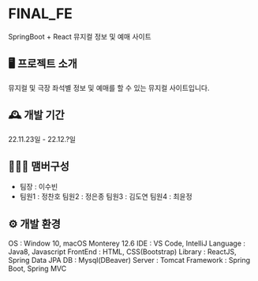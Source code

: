 # FINAL_FE
SpringBoot + React 뮤지컬 정보 및 예매 사이트

## 🖥️ 프로젝트 소개
뮤지컬 및 극장 좌석별 정보 및 예매를 할 수 있는 뮤지컬 사이트입니다.

## 🕰️ 개발 기간
22.11.23일 - 22.12.?일

## 🧑‍🤝‍🧑 맴버구성
- 팀장 : 이수빈
- 팀원1 : 정찬호
팀원2 : 정은종
팀원3 : 김도연
팀원4 : 최윤정

## ⚙️ 개발 환경
OS : Window 10, macOS Monterey 12.6
IDE : VS Code, IntelliJ
Language : Java8, Javascript
FrontEnd : HTML, CSS(Bootstrap)
Library : ReactJS, Spring Data JPA
DB : Mysql(DBeaver)
Server : Tomcat
Framework : Spring Boot, Spring MVC

